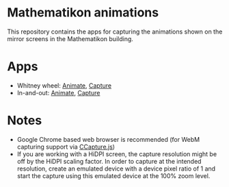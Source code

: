 # Mathematikon animations

This repository contains the apps for capturing the animations shown on the mirror screens in the Mathematikon building.
 
# Apps

- Whitney wheel: [Animate](whitney/index.html), [Capture](whitney/index.html?capture)
- In-and-out: [Animate](in-and-out/index.html), [Capture](in-and-out/index.html?capture)

# Notes

 - Google Chrome based web browser is recommended (for WebM capturing support via [CCapture.js](https://github.com/spite/ccapture.js)) 
 - If you are working with a HiDPI screen, the capture resolution might be off by the HiDPI scaling factor. In order to capture at the intended resolution, create an emulated device with a device pixel ratio of 1 and start the capture using this emulated device at the 100% zoom level.
